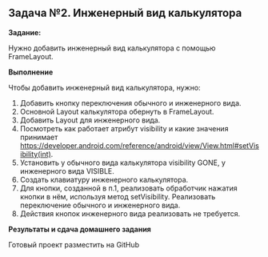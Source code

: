 ## Задача №2. Инженерный вид калькулятора


**Задание:**

Нужно добавить инженерный вид калькулятора с помощью FrameLayout.



**Выполнение**

Чтобы добавить инженерный вид калькулятора, нужно:

1. Добавить кнопку переключения обычного и инженерного вида.
2. Основной Layout калькулятора обернуть в FrameLayout.
3. Добавить Layout для инженерного вида.
4. Посмотреть как работает атрибут visibility и какие значения принимает https://developer.android.com/reference/android/view/View.html#setVisibility(int).
5. Установить у обычного вида калькулятора visibility GONE, у инженерного вида VISIBLE.
6. Создать клавиатуру инженерного калькулятора.
7. Для кнопки, созданной в п.1, реализовать обработчик нажатия кнопки в нём, используя метод setVisibility. Реализовать переключение обычного и инженерного вида.
8. Действия кнопок инженерного вида реализовать не требуется.



**Результаты и сдача домашнего задания**

Готовый проект разместить на GitHub
